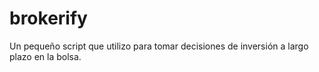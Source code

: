 # brokerify
Un pequeño script que utilizo para tomar decisiones de inversión a largo plazo en la bolsa.
